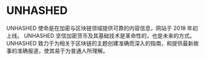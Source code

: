 # UNHASHED

UNHASHED 使命是在加密与区块链领域提供可靠的内容信息，网站于 2018 年初上线。
UNHASHED 坚信加密货币及其基础技术是革命性的，也是未来的方式。UNHASHED 致力于为相关于区块链的主题创建准确而深入的指南，和提供最新故事的准确报道，使其易于为普通人所理解。

